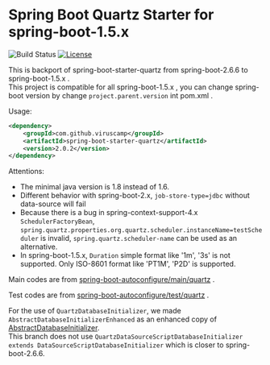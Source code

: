 # Spring Boot Quartz Starter for spring-boot-1.5.x
![Build Status](https://github.com/viruscamp/spring-boot-starter-quartz/actions/workflows/maven.yml/badge.svg)
[![License](http://img.shields.io/:license-Apache%202-red.svg)](LICENSE.txt)

This is backport of spring-boot-starter-quartz from spring-boot-2.6.6 to spring-boot-1.5.x .  
This project is compatible for all spring-boot-1.5.x , you can change spring-boot version by change `project.parent.version` int pom.xml .

Usage:
```xml
<dependency>
	<groupId>com.github.viruscamp</groupId>
	<artifactId>spring-boot-starter-quartz</artifactId>
	<version>2.0.2</version>
</dependency>
```

Attentions:
- The minimal java version is 1.8 instead of 1.6.
- Different behavior with spring-boot-2.x, `job-store-type=jdbc` without data-source will fail
- Because there is a bug in spring-context-support-4.x `SchedulerFactoryBean`,
`spring.quartz.properties.org.quartz.scheduler.instanceName=testScheduler` is invalid,
`spring.quartz.scheduler-name` can be used as an alternative.
- In spring-boot-1.5.x, `Duration` simple format like '1m', '3s' is not supported.
Only ISO-8601 format like 'PT1M', 'P2D' is supported.

Main codes are from [spring-boot-autoconfigure/main/quartz](https://github.com/spring-projects/spring-boot/tree/v2.6.6/spring-boot-project/spring-boot-autoconfigure/src/main/java/org/springframework/boot/autoconfigure/quartz) .

Test codes are from [spring-boot-autoconfigure/test/quartz](https://github.com/spring-projects/spring-boot/tree/v2.6.6/spring-boot-project/spring-boot-autoconfigure/src/test/java/org/springframework/boot/autoconfigure/quartz) .

For the use of `QuartzDatabaseInitializer`, we made `AbstractDatabaseInitializerEnhanced` as an enhanced copy of [AbstractDatabaseInitializer](https://github.com/spring-projects/spring-boot/blob/v1.5.22.RELEASE/spring-boot-autoconfigure/src/main/java/org/springframework/boot/autoconfigure/AbstractDatabaseInitializer.java).  
This branch does not use `QuartzDataSourceScriptDatabaseInitializer extends DataSourceScriptDatabaseInitializer` which is closer to spring-boot-2.6.6.
